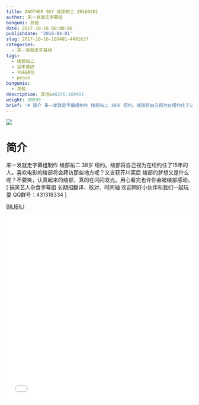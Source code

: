 ```yaml
---
title: ANOTHER SKY 绫部祐二 20160401
author: 来一发就走字幕组
bangumi: 其他
date: 2017-10-16 00:00:00
publishdate: '2016-04-01'
slug: 2017-10-16-160401-4491637
categories:
  - 来一发就走字幕组
tags:
  - 绫部佑二
  - 泷本美织
  - 今田耕司
  - peace
bangumis:
  - 其他
description: 其他&#8226;160401
weight: 39599
brief: '# 简介 来一发就走字幕组制作 绫部祐二 38岁 纽约。绫部将自己视为在纽约住了15年的人。喜欢电影的绫部将会拜访那些地方呢？又吉获芥川奖后 绫部的梦想又是什么呢？不要笑，认真起来的绫部，真的在闪闪发光。用心看完也许你会被绫部感动。'
---
```


![](https://i.imgur.com/mCNHIp8.jpg)

# 简介  
来一发就走字幕组制作 绫部祐二 38岁 纽约。绫部将自己视为在纽约住了15年的人。喜欢电影的绫部将会拜访那些地方呢？又吉获芥川奖后 绫部的梦想又是什么呢？不要笑，认真起来的绫部，真的在闪闪发光。用心看完也许你会被绫部感动。[ 搞笑艺人杂食字幕组 长期招翻译、校对、时间轴 欢迎同好小伙伴和我们一起玩耍 QQ群号：431318334 ]

  [BILIBILI](https://www.bilibili.com/video/av4491637/)


<div class="vcontainer">  <iframe class='video' src="//www.bilibili.com/blackboard/player.html?aid=4491637" width="100%" height="500" frameborder="0" allowfullscreen="allowfullscreen"></iframe></div>
